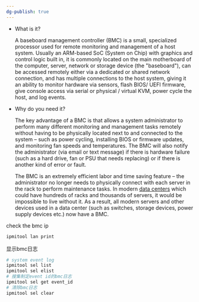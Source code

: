 ```yaml
---
dg-publish: true
---
```

- What is it?
    
    A baseboard management controller (BMC) is a small, specialized processor used for remote monitoring and management of a host system. Usually an ARM-based SoC (System on Chip) with graphics and control logic built in, it is commonly located on the main motherboard of the computer, server, network or storage device (the "baseboard"), can be accessed remotely either via a dedicated or shared network connection, and has multiple connections to the host system, giving it an ability to monitor hardware via sensors, flash BIOS/ UEFI firmware, give console access via serial or physical / virtual KVM, power cycle the host, and log events.
    
- Why do you need it?
    
    The key advantage of a BMC is that allows a system administrator to perform many different monitoring and management tasks remotely without having to be physically located next to and connected to the system – such as power cycling, installing BIOS or firmware updates, and monitoring fan speeds and temperatures. The BMC will also notify the administrator (via email or text message) if there is hardware failure (such as a hard drive, fan or PSU that needs replacing) or if there is another kind of error or fault. 
    
      
    
    The BMC is an extremely efficient labor and time saving feature – the administrator no longer needs to physically connect with each server in the rack to perform maintenance tasks. In modern [data centers](https://www.gigabyte.com/Glossary/data-center) which could have hundreds of racks and thousands of servers, it would be impossible to live without it. As a result, all modern servers and other devices used in a data center (such as switches, storage devices, power supply devices etc.) now have a BMC.

check the bmc ip
```bash
ipmitool lan print
```
显示bmc日志

```bash
# system event log
ipmitool sel list
ipmitool sel elist
# 搜集制定event id的bmc日志
ipmitool sel get event_id
# 清除bmc日志
ipmitool sel clear

```
